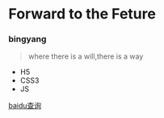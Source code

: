 # Forward to the Feture
### bingyang
> where there is a will,there is a way

* H5
* CSS3
* JS

[baidu查询](https://www.baidu.com)
